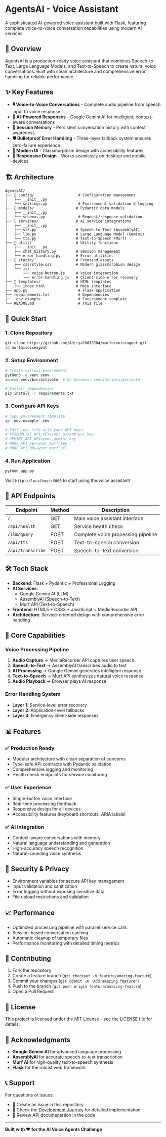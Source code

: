 # AgentsAI - Voice Assistant

A sophisticated AI-powered voice assistant built with Flask, featuring complete voice-to-voice conversation capabilities using modern AI services.

## 🎯 Overview

AgentsAI is a production-ready voice assistant that combines Speech-to-Text, Large Language Models, and Text-to-Speech to create natural voice conversations. Built with clean architecture and comprehensive error handling for reliable performance.

## ✨ Key Features

- **🎙️ Voice-to-Voice Conversations** - Complete audio pipeline from speech input to voice response
- **🧠 AI-Powered Responses** - Google Gemini AI for intelligent, context-aware conversations
- **💾 Session Memory** - Persistent conversation history with context awareness
- **🛡️ Bulletproof Error Handling** - Three-layer fallback system ensures zero-failure experience
- **🎨 Modern UI** - Glassmorphism design with accessibility features
- **📱 Responsive Design** - Works seamlessly on desktop and mobile devices

## 🏗️ Architecture

```
AgentsAI/
├── 📁 config/                    # Configuration management
│   ├── __init__.py              
│   └── settings.py              # Environment validation & logging
├── 📁 models/                   # Pydantic data models
│   ├── __init__.py
│   └── schemas.py               # Request/response validation
├── 📁 services/                 # AI service integrations
│   ├── __init__.py
│   ├── stt.py                  # Speech-to-Text (AssemblyAI)
│   ├── llm.py                  # Large Language Model (Gemini)
│   └── tts.py                  # Text-to-Speech (Murf)
├── 📁 utils/                    # Utility functions
│   ├── __init__.py
│   ├── chat_history.py         # Session management
│   └── error_handling.py       # Error utilities
├── 📁 static/                   # Frontend assets
│   ├── css/style.css           # Modern glassmorphism design
│   └── js/
│       ├── voice-button.js     # Voice interaction
│       └── error-handling.js   # Client-side error recovery
├── 📁 templates/                # HTML templates
│   └── index.html              # Main interface
├── app.py                       # Flask application
├── requirements.txt             # Dependencies
├── .env.example                 # Environment template
└── README.md                    # This file
```

## 🚀 Quick Start

### 1. Clone Repository
```bash
git clone https://github.com/Aditya20032004/murfaivoiceagent.git
cd murfaivoiceagent
```

### 2. Setup Environment
```bash
# Create virtual environment
python3 -m venv venv
source venv/bin/activate  # On Windows: venv\Scripts\activate

# Install dependencies
pip install -r requirements.txt
```

### 3. Configure API Keys
```bash
# Copy environment template
cp .env.example .env

# Edit .env file with your API keys:
# ASSEMBLYAI_API_KEY=your_assemblyai_key
# GEMINI_API_KEY=your_gemini_key
# MURF_API_KEY=your_murf_key
# MURF_API_URL=your_murf_url
```

### 4. Run Application
```bash
python app.py
```

Visit `http://localhost:5000` to start using the voice assistant!

## 🔧 API Endpoints

| Endpoint | Method | Description |
|----------|--------|-------------|
| `/` | GET | Main voice assistant interface |
| `/api/health` | GET | Service health check |
| `/llm/query` | POST | Complete voice processing pipeline |
| `/api/tts` | POST | Text-to-speech conversion |
| `/api/transcribe` | POST | Speech-to-text conversion |

## 🛠️ Tech Stack

- **Backend**: Flask + Pydantic + Professional Logging
- **AI Services**: 
  - Google Gemini AI (LLM)
  - AssemblyAI (Speech-to-Text)
  - Murf API (Text-to-Speech)
- **Frontend**: HTML5 + CSS3 + JavaScript + MediaRecorder API
- **Architecture**: Service-oriented design with comprehensive error handling

## 🎯 Core Capabilities

### Voice Processing Pipeline
1. **Audio Capture** → MediaRecorder API captures user speech
2. **Speech-to-Text** → AssemblyAI transcribes audio to text
3. **AI Processing** → Google Gemini generates intelligent response
4. **Text-to-Speech** → Murf API synthesizes natural voice response
5. **Audio Playback** → Browser plays AI response

### Error Handling System
- **Layer 1**: Service-level error recovery
- **Layer 2**: Application-level fallbacks
- **Layer 3**: Emergency client-side responses

## 📊 Features

### ✅ Production Ready
- Modular architecture with clean separation of concerns
- Type-safe API contracts with Pydantic validation
- Comprehensive logging and monitoring
- Health check endpoints for service monitoring

### ✅ User Experience
- Single-button voice interface
- Real-time processing feedback
- Responsive design for all devices
- Accessibility features (keyboard shortcuts, ARIA labels)

### ✅ AI Integration
- Context-aware conversations with memory
- Natural language understanding and generation
- High-accuracy speech recognition
- Natural-sounding voice synthesis

## 🔐 Security & Privacy

- Environment variables for secure API key management
- Input validation and sanitization
- Error logging without exposing sensitive data
- File upload restrictions and validation

## 📈 Performance

- Optimized processing pipeline with parallel service calls
- Session-based conversation caching
- Automatic cleanup of temporary files
- Performance monitoring with detailed timing metrics

## 🤝 Contributing

1. Fork the repository
2. Create a feature branch (`git checkout -b feature/amazing-feature`)
3. Commit your changes (`git commit -m 'Add amazing feature'`)
4. Push to the branch (`git push origin feature/amazing-feature`)
5. Open a Pull Request

## 📄 License

This project is licensed under the MIT License - see the LICENSE file for details.

## 🙏 Acknowledgments

- **Google Gemini AI** for advanced language processing
- **AssemblyAI** for accurate speech-to-text transcription
- **Murf AI** for high-quality text-to-speech synthesis
- **Flask** for the robust web framework

## 📞 Support

For questions or issues:
- 📧 Create an issue in this repository
- 📖 Check the [Development Journey](DEVELOPMENT_JOURNEY.md) for detailed implementation
- 🔧 Review API documentation in the code

---

**Built with ❤️ for the AI Voice Agents Challenge**
